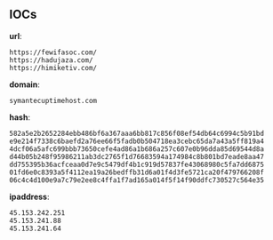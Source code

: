 
## IOCs

__url__:

```text
https://fewifasoc.com/
https://hadujaza.com/
https://himiketiv.com/
```
__domain__:

```text
symantecuptimehost.com
```
__hash__:

```text
582a5e2b2652284ebb486bf6a367aaa6bb817c856f08ef54db64c6994c5b91bd
e9e214f7338c6baefd2a76ee66f5fadb0b504718ea3cebc65da7a43a5ff819a4
4dcf06a5afc699bbb73650cefe4ad86a1b686a257c607e0b96dda85d69544d8a
d44b05b248f95986211ab3dc2765f1d76683594a174984c8b801bd7eade8aa47
dd755395b36acfceaa0d7e9c5479df4b1c919d57837fe43068980c5fa7dd6875
01fd6e0c8393a5f4112ea19a26bedffb31d6a01f4d3fe5721ca20f479766208f
06c4c4d100e9a7c79e2ee8c4ffa1f7ad165a014f5f14f90ddfc730527c564e35
```
__ipaddress__:

```text
45.153.242.251
45.153.241.88
45.153.241.64
```